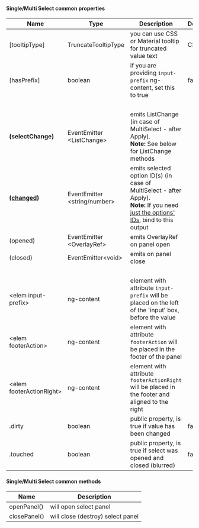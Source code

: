 #### Single/Multi Select common properties
Name | Type | Description | Default
--- | --- | --- | ---
[tooltipType] | TruncateTooltipType | you can use CSS or Material tooltip for truncated value text | CSS
[hasPrefix] | boolean | if you are providing `input-prefix` ng-content, set this to true | false
&nbsp; | &nbsp; | &nbsp; | &nbsp;
**(selectChange)** | EventEmitter<wbr>&lt;ListChange&gt; | emits ListChange (in case of MultiSelect - after Apply). <br>**Note:** See below for ListChange methods  | &nbsp;
**<u>(changed</u>)** | EventEmitter<wbr>&lt;string/number&gt; | emits selected option ID(s) (in case of MultiSelect - after Apply).<br>**Note:** If you need <u>just the options' IDs</u>, bind to this output | &nbsp;
(opened) | EventEmitter<wbr>&lt;OverlayRef&gt; | emits OverlayRef on panel open | &nbsp;
(closed) | EventEmitter<wbr>&lt;void&gt; | emits on panel close | &nbsp;
&nbsp; | &nbsp; | &nbsp; | &nbsp;
&lt;elem input-prefix&gt; | ng-content | element with attribute `input-prefix` will be placed on the left of the 'input' box, before the value | &nbsp;
&lt;elem footerAction&gt; | ng-content | element with attribute `footerAction` will be placed in the footer of the panel | &nbsp;
&lt;elem footerActionRight&gt; | ng-content | element with attribute `footerActionRight` will be placed in the footer and aligned to the right | &nbsp;
.dirty | boolean | public property, is true if value has been changed | false
.touched | boolean | public property, is true if select was opened and closed (blurred) | false

#### Single/Multi Select common methods
Name | Description
--- | ---
openPanel() | will open select panel
closePanel() | will close (destroy) select panel